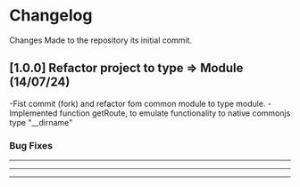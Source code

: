 # Changelog

Changes Made to the repository its initial commit.

## [1.0.0] Refactor project to type => Module (14/07/24)

-Fist commit (fork) and refactor fom common module to type module.
-Implemented function getRoute, to emulate functionality to native commonjs type "__dirname"

### Bug Fixes

***

-------------------------------------------------------------------------------------------------------------------

-------------------------------------------------------------------------------------------------------------------